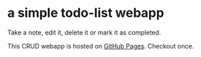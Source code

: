 # a simple todo-list webapp

Take a note, edit it, delete it or mark it as completed.

This CRUD webapp is hosted on [GitHub Pages](https://wttc-nitr.github.io/todo-list-webapp/).
Checkout once.
